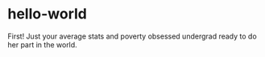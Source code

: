 # hello-world
First!
Just your average stats and poverty obsessed undergrad ready to do her part in the world.
